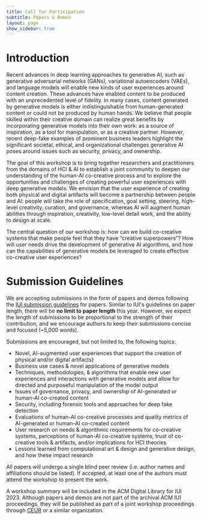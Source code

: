 ```yaml
---
title: Call for Participation
subtitle: Papers & Demos
layout: page
show_sidebar: true
---
```


# Introduction
Recent advances in deep learning approaches to generative AI, such as generative adversarial networks (GANs), variational autoencoders (VAEs), and language models will enable new kinds of user experiences around content creation. These advances have enabled content to be produced with an unprecedented level of fidelity. In many cases, content generated by generative models is either indistinguishable from human-generated content or could not be produced by human hands. We believe that people skilled within their creative domain can realize great benefits by incorporating generative models into their own work: as a source of inspiration, as a tool for manipulation, or as a creative partner. However, recent deep-fake examples of prominent business leaders highlight the significant societal, ethical, and organizational challenges generative AI poses around issues such as security, privacy, and ownership.

The goal of this workshop is to bring together researchers and practitioners from the domains of HCI & AI to establish a joint community to deepen our understanding of the human-AI co-creative process and to explore the opportunities and challenges of creating powerful user experiences with deep generative models. We envision that the user experience of creating both physical and digital artifacts will become a partnership between people and AI: people will take the role of specification, goal setting, steering, high-level creativity, curation, and governance, whereas AI will augment human abilities through inspiration, creativity, low-level detail work, and the ability to design at scale.

The central question of our workshop is: how can we build co-creative systems that make people feel that they have “creative superpowers”? How will user needs drive the development of generative AI algorithms, and how can the capabilities of generative models be leveraged to create effective co-creative user experiences?

# Submission Guidelines
We are accepting submissions in the form of papers and demos following the [IUI submission guidelines](https://iui.acm.org/2023/call_for_papers.html) for papers. Similar to IUI's guidelines on paper length, there will be <strong>no limit to paper length</strong> this year. However, we expect the length of submissions to be proportional to the strength of their contribution, and we encourage authors to keep their submissions concise and focused (~5,000 words).

Submissions are encouraged, but not limited to, the following topics:

* Novel, AI-augmented user experiences  that support the creation of physical and/or digital artifacts}
* Business use cases & novel applications of generative models
* Techniques, methodologies, & algorithms that enable new user experiences and interactions with generative models and allow for directed and purposeful manipulation of the model output
* Issues of governance, privacy, and ownership of AI-generated or human-AI co-created content
* Security, including forensic tools and approaches for deep fake detection
* Evaluations of human-AI co-creative processes and quality metrics of AI-generated or human-AI co-created content
* User research on needs & algorithmic requirements for co-creative systems, perceptions of human-AI co-creative systems, trust of co-creative tools & artifacts, and/or implications for HCI theories
* Lessons learned from computational art & design and generative design, and how these impact research

All papers will undergo a single blind peer review (i.e. author names and affiliations should be listed). If accepted, at least one of the authors must attend the workshop to present the work.

A workshop summary will be included in the ACM Digital Library for IUI 2023. Although papers and demos are not part of the archival ACM IUI proceedings, they will be published as part of a joint workshop proceedings through [CEUR](http://ceur-ws.org/) or a similar organization.

<!-- Please submit your papers & demos to EasyChair by <strong>January 9, 2022 AoE</strong> <a href="https://time.is/Anywhere_on_Earth" target="_blank"><span class="icon"><i class="fas fa-clock"></i></span></a>: [https://easychair.org/conferences/?conf=haigen2022](https://easychair.org/conferences/?conf=haigen2022) -->
